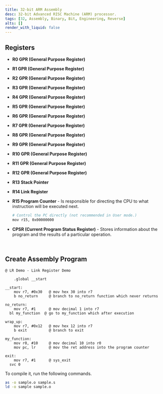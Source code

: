 ```yaml
---
title: 32-bit ARM Assembly
desc: 32-bit Advanced RISC Machine (ARM) processor. 
tags: [32, Assembly, Binary, Bit, Engineering, Reverse]
alts: []
render_with_liquid: false
---
```


## Registers

- **R0 GPR (General Purpose Register)**
- **R1 GPR (General Purpose Register)**
- **R2 GPR (General Purpose Register)**
- **R3 GPR (General Purpose Register)**
- **R4 GPR (General Purpose Register)**
- **R5 GPR (General Purpose Register)**
- **R6 GPR (General Purpose Register)**
- **R7 GPR (General Purpose Register)**
- **R8 GPR (General Purpose Register)**
- **R9 GPR (General Purpose Register)**
- **R10 GPR (General Purpose Register)**
- **R11 GPR (General Purpose Register)**
- **R12 GPR (General Purpose Register)**
- **R13 Stack Pointer**
- **R14 Link Register**
- **R15 Program Counter** - Is responsible for directing the CPU to what instruction will be executed next.

    ```sh
    # Control the PC directly (not recommended in User mode.)
    mov r15, 0x00000000
    ```

- **CPSR (Current Program Status Register)** - Stores information about the program and the results of a particular operation.

<br />

## Create Assembly Program

```
@ LR Demo - Link Register Demo

	.global __start

__start:
	mov r7, #0x30   @ mov hex 30 into r7
	b no_return     @ branch to no_return function which never returns

no_return:
	mov r7, #1      @ mov decimal 1 into r7
  bl my_function  @ go to my_function which after execution

wrap_up:
	mov r7, #0x12   @ mov hex 12 into r7
	b exit          @ branch to exit

my_function:
	mov r0, #10     @ mov decimal 10 into r0
	mov pc, lr      @ mov the ret address into the program counter

exit:
	mov r7, #1      @ sys_exit
  svc 0
```

To compile it, run the following commands.

```sh
as -o sample.o sample.s
ld -o sample sample.o
```